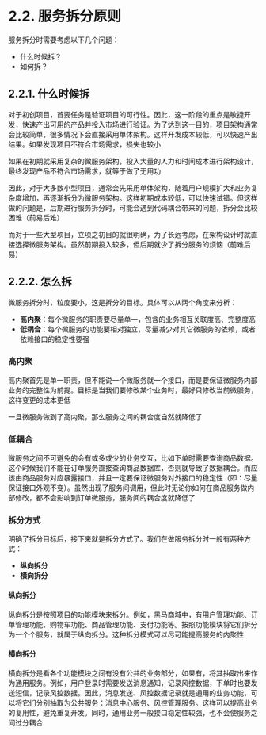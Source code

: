 # 2.2. 服务拆分原则

服务拆分时需要考虑以下几个问题：
- 什么时候拆？
- 如何拆？

## 2.2.1. 什么时候拆

对于初创项目，首要任务是验证项目的可行性。因此，这一阶段的重点是敏捷开发，快速产出可用的产品并投入市场进行验证。为了达到这一目的，项目架构通常会比较简单，很多情况下会直接采用单体架构。这样开发成本较低，可以快速产出结果。如果发现项目不符合市场需求，损失也较小

如果在初期就采用复杂的微服务架构，投入大量的人力和时间成本进行架构设计，最终发现产品不符合市场需求，就等于做了无用功

因此，对于大多数小型项目，通常会先采用单体架构，随着用户规模扩大和业务复杂度增加，再逐渐拆分为微服务架构。这样初期成本较低，可以快速试错。但这样做的问题是，后期进行服务拆分时，可能会遇到代码耦合带来的问题，拆分会比较困难（前易后难）

而对于一些大型项目，立项之初目的就很明确，为了长远考虑，在架构设计时就直接选择微服务架构。虽然前期投入较多，但后期就少了拆分服务的烦恼（前难后易）

## 2.2.2. 怎么拆

微服务拆分时，粒度要小，这是拆分的目标。具体可以从两个角度来分析：
- **高内聚**：每个微服务的职责要尽量单一，包含的业务相互关联度高、完整度高
- **低耦合**：每个微服务的功能要相对独立，尽量减少对其它微服务的依赖，或者依赖接口的稳定性要强

### 高内聚

高内聚首先是单一职责，但不能说一个微服务就一个接口，而是要保证微服务内部业务的完整性为前提。目标是当我们要修改某个业务时，最好只修改当前微服务，这样变更的成本更低

一旦微服务做到了高内聚，那么服务之间的耦合度自然就降低了

### 低耦合

微服务之间不可避免的会有或多或少的业务交互，比如下单时需要查询商品数据。这个时候我们不能在订单服务直接查询商品数据库，否则就导致了数据耦合。而应该由商品服务对应暴露接口，并且一定要保证微服务对外接口的稳定性（即：尽量保证接口外观不变）。虽然出现了服务间调用，但此时无论你如何在商品服务做内部修改，都不会影响到订单微服务，服务间的耦合度就降低了

### 拆分方式

明确了拆分目标后，接下来就是拆分方式了。我们在做服务拆分时一般有两种方式：
- **纵向拆分**
- **横向拆分**

#### 纵向拆分

纵向拆分是按照项目的功能模块来拆分。例如，黑马商城中，有用户管理功能、订单管理功能、购物车功能、商品管理功能、支付功能等。按照功能模块将它们拆分为一个个服务，就属于纵向拆分。这种拆分模式可以尽可能提高服务的内聚性

#### 横向拆分

横向拆分是看各个功能模块之间有没有公共的业务部分，如果有，将其抽取出来作为通用服务。例如，用户登录时需要发送消息通知，记录风控数据，下单时也要发送短信，记录风控数据。因此，消息发送、风控数据记录就是通用的业务功能，可以将它们分别抽取为公共服务：消息中心服务、风控管理服务。这样可以提高业务的复用性，避免重复开发。同时，通用业务一般接口稳定性较强，也不会使服务之间过分耦合
